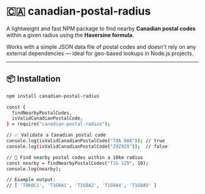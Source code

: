 # 🇨🇦 canadian-postal-radius

A lightweight and fast NPM package to find nearby **Canadian postal codes** within a given radius using the **Haversine formula**.

Works with a simple JSON data file of postal codes and doesn't rely on any external dependencies — ideal for geo-based lookups in Node.js projects.

---

## 📦 Installation

```bash
npm install canadian-postal-radius

const {
  findNearbyPostalCodes,
  isValidCanadianPostalCode,
} = require("canadian-postal-radius");

// ✅ Validate a Canadian postal code
console.log(isValidCanadianPostalCode("T0A 0A0")); // true
console.log(isValidCanadianPostalCode("Z9Z9Z9"));  // false

// 📍 Find nearby postal codes within a 10km radius
const nearby = findNearbyPostalCodes("T1G 1Z9", 10);
console.log(nearby);

// Example output:
// [ 'T0K0C1', 'T1G0A1', 'T1G0A2', 'T1G0A4', 'T1G0A5' ]

```
